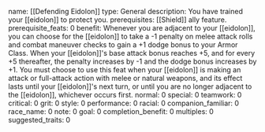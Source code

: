 name: [[Defending Eidolon]]
type: General
description: You have trained your [[eidolon]] to protect you.
prerequisites: [[Shield]] ally feature.
prerequisite_feats: 0
benefit: Whenever you are adjacent to your [[eidolon]], you can choose for the [[eidolon]] to take a -1 penalty on melee attack rolls and combat maneuver checks to gain a +1 dodge bonus to your Armor Class. When your [[eidolon]]'s base attack bonus reaches +5, and for every +5 thereafter, the penalty increases by -1 and the dodge bonus increases by +1. You must choose to use this feat when your [[eidolon]] is making an attack or full-attack action with melee or natural weapons, and its effect lasts until your [[eidolon]]'s next turn, or until you are no longer adjacent to the [[eidolon]], whichever occurs first.
normal: 0
special: 0
teamwork: 0
critical: 0
grit: 0
style: 0
performance: 0
racial: 0
companion_familiar: 0
race_name: 0
note: 0
goal: 0
completion_benefit: 0
multiples: 0
suggested_traits: 0

